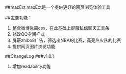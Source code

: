##maxExt
maxExt是一个提供更好的网页浏览体验工具

##主要功能：
1. 整合微博急简css，在此基础上屏蔽私信聊天工具条
2. 修改QQ空间样式
3. 屏蔽zhibo8广告，筛选出NBA的比赛，高亮热火队的比赛
4. 提供网页图片浏览功能

##ChangeLog
###v1.0.1
1. 增加readability功能

